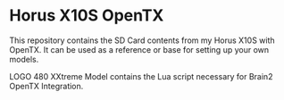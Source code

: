# Horus X10S OpenTX
This repository contains the SD Card contents from my Horus X10S with OpenTX.  It can be used as a reference or base for setting up your own models.

LOGO 480 XXtreme Model contains the Lua script necessary for Brain2 OpenTX Integration.